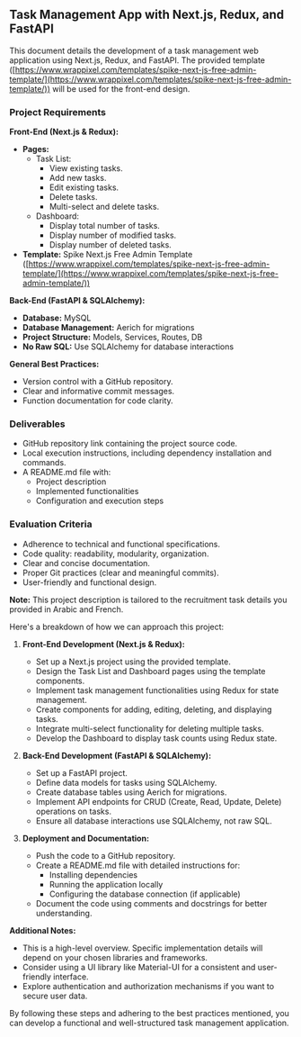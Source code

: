## Task Management App with Next.js, Redux, and FastAPI

This document details the development of a task management web application using Next.js, Redux, and FastAPI. The provided template ([https://www.wrappixel.com/templates/spike-next-js-free-admin-template/](https://www.wrappixel.com/templates/spike-next-js-free-admin-template/)) will be used for the front-end design.

### Project Requirements

**Front-End (Next.js & Redux):**

* **Pages:**
    * Task List:
        * View existing tasks.
        * Add new tasks.
        * Edit existing tasks.
        * Delete tasks.
        * Multi-select and delete tasks.
    * Dashboard:
        * Display total number of tasks.
        * Display number of modified tasks.
        * Display number of deleted tasks.
* **Template:** Spike Next.js Free Admin Template ([https://www.wrappixel.com/templates/spike-next-js-free-admin-template/](https://www.wrappixel.com/templates/spike-next-js-free-admin-template/))

**Back-End (FastAPI & SQLAlchemy):**

* **Database:** MySQL
* **Database Management:** Aerich for migrations
* **Project Structure:** Models, Services, Routes, DB
* **No Raw SQL:** Use SQLAlchemy for database interactions

**General Best Practices:**

* Version control with a GitHub repository.
* Clear and informative commit messages.
* Function documentation for code clarity.

### Deliverables

* GitHub repository link containing the project source code.
* Local execution instructions, including dependency installation and commands.
* A README.md file with:
    * Project description
    * Implemented functionalities
    * Configuration and execution steps

### Evaluation Criteria

* Adherence to technical and functional specifications.
* Code quality: readability, modularity, organization.
* Clear and concise documentation.
* Proper Git practices (clear and meaningful commits).
* User-friendly and functional design.

**Note:** This project description is tailored to the recruitment task details you provided in Arabic and French.

Here's a breakdown of how we can approach this project:

1. **Front-End Development (Next.js & Redux):**
   - Set up a Next.js project using the provided template.
   - Design the Task List and Dashboard pages using the template components.
   - Implement task management functionalities using Redux for state management.
   - Create components for adding, editing, deleting, and displaying tasks.
   - Integrate multi-select functionality for deleting multiple tasks.
   - Develop the Dashboard to display task counts using Redux state.

2. **Back-End Development (FastAPI & SQLAlchemy):**
   - Set up a FastAPI project.
   - Define data models for tasks using SQLAlchemy.
   - Create database tables using Aerich for migrations.
   - Implement API endpoints for CRUD (Create, Read, Update, Delete) operations on tasks.
   - Ensure all database interactions use SQLAlchemy, not raw SQL.

3. **Deployment and Documentation:**
   - Push the code to a GitHub repository.
   - Create a README.md file with detailed instructions for:
      - Installing dependencies
      - Running the application locally
      - Configuring the database connection (if applicable)
   - Document the code using comments and docstrings for better understanding.

**Additional Notes:**

* This is a high-level overview. Specific implementation details will depend on your chosen libraries and frameworks.
* Consider using a UI library like Material-UI for a consistent and user-friendly interface.
* Explore authentication and authorization mechanisms if you want to secure user data.

By following these steps and adhering to the best practices mentioned, you can develop a functional and well-structured task management application.
